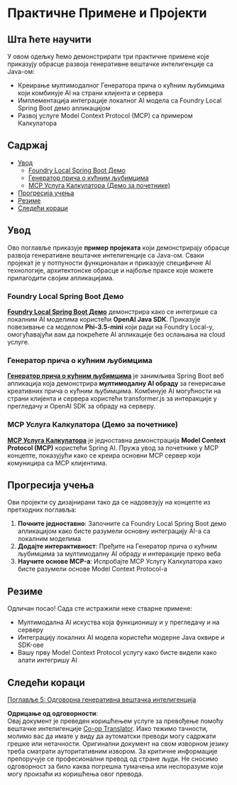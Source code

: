 <!--
CO_OP_TRANSLATOR_METADATA:
{
  "original_hash": "14c0a61ecc1cd2012a9c129236dfdf71",
  "translation_date": "2025-07-29T10:16:58+00:00",
  "source_file": "04-PracticalSamples/README.md",
  "language_code": "sr"
}
-->
# Практичне Примене и Пројекти

## Шта ћете научити
У овом одељку ћемо демонстрирати три практичне примене које приказују обрасце развоја генеративне вештачке интелигенције са Java-ом:
- Креирање мултимодалног Генератора прича о кућним љубимцима који комбинује AI на страни клијента и сервера
- Имплементација интеграције локалног AI модела са Foundry Local Spring Boot демо апликацијом
- Развој услуге Model Context Protocol (MCP) са примером Калкулатора

## Садржај

- [Увод](../../../04-PracticalSamples)
  - [Foundry Local Spring Boot Демо](../../../04-PracticalSamples)
  - [Генератор прича о кућним љубимцима](../../../04-PracticalSamples)
  - [MCP Услуга Калкулатора (Демо за почетнике)](../../../04-PracticalSamples)
- [Прогресија учења](../../../04-PracticalSamples)
- [Резиме](../../../04-PracticalSamples)
- [Следећи кораци](../../../04-PracticalSamples)

## Увод

Ово поглавље приказује **пример пројеката** који демонстрирају обрасце развоја генеративне вештачке интелигенције са Java-ом. Сваки пројекат је у потпуности функционалан и приказује специфичне AI технологије, архитектонске обрасце и најбоље праксе које можете прилагодити својим апликацијама.

### Foundry Local Spring Boot Демо

**[Foundry Local Spring Boot Демо](foundrylocal/README.md)** демонстрира како се интегрише са локалним AI моделима користећи **OpenAI Java SDK**. Приказује повезивање са моделом **Phi-3.5-mini** који ради на Foundry Local-у, омогућавајући вам да покрећете AI апликације без ослањања на cloud услуге.

### Генератор прича о кућним љубимцима

**[Генератор прича о кућним љубимцима](petstory/README.md)** је занимљива Spring Boot веб апликација која демонстрира **мултимодалну AI обраду** за генерисање креативних прича о кућним љубимцима. Комбинује AI могућности на страни клијента и сервера користећи transformer.js за интеракције у прегледачу и OpenAI SDK за обраду на серверу.

### MCP Услуга Калкулатора (Демо за почетнике)

**[MCP Услуга Калкулатора](calculator/README.md)** је једноставна демонстрација **Model Context Protocol (MCP)** користећи Spring AI. Пружа увод за почетнике у MCP концепте, показујући како се креира основни MCP сервер који комуницира са MCP клијентима.

## Прогресија учења

Ови пројекти су дизајнирани тако да се надовезују на концепте из претходних поглавља:

1. **Почните једноставно**: Започните са Foundry Local Spring Boot демо апликацијом како бисте разумели основну интеграцију AI-а са локалним моделима
2. **Додајте интерактивност**: Пређите на Генератор прича о кућним љубимцима за мултимодалну AI обраду и интеракције преко веба
3. **Научите основе MCP-а**: Испробајте MCP Услугу Калкулатора како бисте разумели основе Model Context Protocol-а

## Резиме

Одличан посао! Сада сте истражили неке стварне примене:

- Мултимодална AI искуства која функционишу и у прегледачу и на серверу
- Интеграцију локалних AI модела користећи модерне Java оквире и SDK-ове
- Вашу прву Model Context Protocol услугу како бисте видели како алати интегришу AI

## Следећи кораци

[Поглавље 5: Одговорна генеративна вештачка интелигенција](../05-ResponsibleGenAI/README.md)

**Одрицање од одговорности**:  
Овај документ је преведен коришћењем услуге за превођење помоћу вештачке интелигенције [Co-op Translator](https://github.com/Azure/co-op-translator). Иако тежимо тачности, молимо вас да имате у виду да аутоматски преводи могу садржати грешке или нетачности. Оригинални документ на свом изворном језику треба сматрати ауторитативним извором. За критичне информације препоручује се професионални превод од стране људи. Не сносимо одговорност за било каква погрешна тумачења или неспоразуме који могу произаћи из коришћења овог превода.
